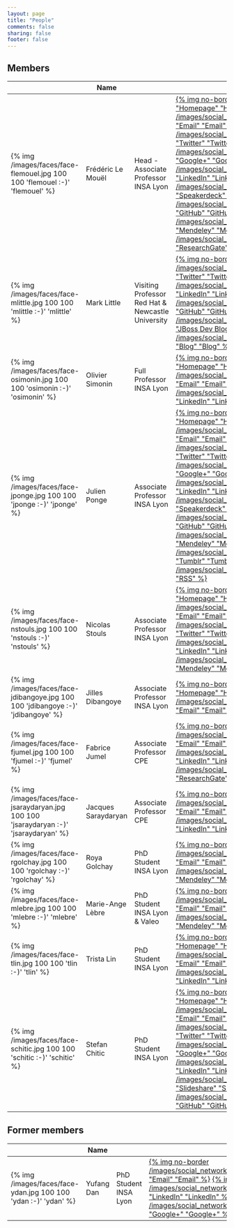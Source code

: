 ```yaml
---
layout: page
title: "People"
comments: false
sharing: false
footer: false
---
```


## Members

<table class="table">
  <thead>
    <tr>
      <th></th>
      <th>Name</th>
      <th></th>
      <th>Contact</th>
    </tr>
  </thead>
  <tr>
    <td class="min-size">{% img /images/faces/face-flemouel.jpg 100 100 'flemouel :-)' 'flemouel' %}</td>
    <td>Frédéric Le Mouël</td>
    <td>Head - Associate Professor<br />INSA Lyon</td>
    <td class="social-icons">
      <a href="http://www.le-mouel.net">{% img no-border /images/icons/safari.png 32 32 "Homepage" "Homepage" %}</a>
      <a href="mailto:frederic.le-mouel@insa-lyon.fr">{% img no-border /images/social_networking_iconpack/email_32.png "Email" "Email" %}</a>
      <a href="https://twitter.com/flemouel/">{% img no-border /images/social_networking_iconpack/twitter_32.png "Twitter" "Twitter" %}</a>
      <a href="https://plus.google.com/u/0/112585781767079355378/posts/">{% img no-border /images/social_networking_iconpack/google_plus_32.png "Google+" "Google+" %}</a>
      <a href="http://www.linkedin.com/in/fredericlemouel">{% img no-border /images/social_networking_iconpack/linkedin_32.png "LinkedIn" "LinkedIn" %}</a>
      <a href="https://speakerdeck.com/flemouel">{% img no-border /images/social_networking_iconpack/speakerdeck_32.png "Speakerdeck" "Speakerdeck" %}</a>
      <a href="https://github.com/flemouel">{% img no-border /images/social_networking_iconpack/github_32.png "GitHub" "GitHub" %}</a>
      <a href="http://www.mendeley.com/profiles/frederic-le-mouel/">{% img no-border /images/social_networking_iconpack/mendeley_32.png "Mendeley" "Mendeley" %}</a>
      <a href="https://www.researchgate.net/profile/Frederic_Le_Mouel/">{% img no-border /images/social_networking_iconpack/researchgate_32.png "ResearchGate" "ResearchGate" %}</a>
    </td>
  </tr>
  <tr>
    <td class="min-size">{% img /images/faces/face-mlittle.jpg 100 100 'mlittle :-)' 'mlittle' %}</td>
    <td>Mark Little</td>
    <td>Visiting Professor<br />Red Hat &amp; Newcastle University</td>
    <td class="social-icons">
      <a href="https://twitter.com/nmcl/">{% img no-border /images/social_networking_iconpack/twitter_32.png "Twitter" "Twitter" %}</a>
      <a href="https://www.linkedin.com/pub/mark-little/0/5a3/354">{% img no-border /images/social_networking_iconpack/linkedin_32.png "LinkedIn" "LinkedIn" %}</a>
      <a href="https://github.com/nmcl">{% img no-border /images/social_networking_iconpack/github_32.png "GitHub" "GitHub" %}</a>
      <a href="https://developer.jboss.org/blogs/mark.little">{% img no-border /images/social_networking_iconpack/wordpress_32.png "JBoss Dev Blog" "JBoss Dev Blog" %}</a>
      <a href="http://markclittle.blogspot.fr">{% img no-border /images/social_networking_iconpack/wordpress_32.png "Blog" "Blog" %}</a>
    </td>
  </tr>
  <tr>
    <td class="min-size">{% img /images/faces/face-osimonin.jpg 100 100 'osimonin :-)' 'osimonin' %}</td>
    <td>Olivier Simonin</td>
    <td>Full Professor<br />INSA Lyon</td>
    <td class="social-icons">
      <a href="http://perso.citi.insa-lyon.fr/osimonin/">{% img no-border /images/icons/safari.png 32 32 "Homepage" "Homepage" %}</a>
      <a href="mailto:olivier.simonin@insa-lyon.fr">{% img no-border /images/social_networking_iconpack/email_32.png "Email" "Email" %}</a>
      <a href="http://fr.linkedin.com/in/osimonin">{% img no-border /images/social_networking_iconpack/linkedin_32.png "LinkedIn" "LinkedIn" %}</a>
    </td>
  </tr>
  <tr>
    <td class="min-size">{% img /images/faces/face-jponge.jpg 100 100 'jponge :-)' 'jponge' %}</td>
    <td>Julien Ponge</td>
    <td>Associate Professor<br />INSA Lyon</td>
    <td class="social-icons">
      <a href="http://julien.ponge.info/">{% img no-border /images/icons/safari.png 32 32 "Homepage" "Homepage" %}</a>
      <a href="mailto:julien.ponge@insa-lyon.fr">{% img no-border /images/social_networking_iconpack/email_32.png "Email" "Email" %}</a>
      <a href="https://twitter.com/jponge">{% img no-border /images/social_networking_iconpack/twitter_32.png "Twitter" "Twitter" %}</a>
      <a href="https://plus.google.com/u/0/106143787836384076615/posts/">{% img no-border /images/social_networking_iconpack/google_plus_32.png "Google+" "Google+" %}</a>
      <a href="http://www.linkedin.com/in/julienponge">{% img no-border /images/social_networking_iconpack/linkedin_32.png "LinkedIn" "LinkedIn" %}</a>
      <a href="https://speakerdeck.com/jponge">{% img no-border /images/social_networking_iconpack/speakerdeck_32.png "Speakerdeck" "Speakerdeck" %}</a>
      <a href="https://github.com/jponge">{% img no-border /images/social_networking_iconpack/github_32.png "GitHub" "GitHub" %}</a>
      <a href="http://www.mendeley.com/profiles/julien-ponge/">{% img no-border /images/social_networking_iconpack/mendeley_32.png "Mendeley" "Mendeley" %}</a>
      <a href="http://log.julien.ponge.info/">{% img no-border /images/social_networking_iconpack/tumblr_32.png "Tumblr" "Tumblr" %}</a>
      <a href="feed://julien.ponge.info/atom.xml">{% img no-border /images/social_networking_iconpack/rss_32.png "RSS" "RSS" %}</a>
    </td>
  </tr>
  <tr>
    <td class="min-size">{% img /images/faces/face-nstouls.jpg 100 100 'nstouls :-)' 'nstouls' %}</td>
    <td>Nicolas Stouls</td>
    <td>Associate Professor<br />INSA Lyon</td>
    <td class="social-icons">
      <a href="http://perso.citi-lab.fr/nstouls/">{% img no-border /images/icons/safari.png 32 32 "Homepage" "Homepage" %}</a>
      <a href="mailto:nicolas.stouls@insa-lyon.fr">{% img no-border /images/social_networking_iconpack/email_32.png "Email" "Email" %}</a>
      <a href="https://twitter.com/nico_s99">{% img no-border /images/social_networking_iconpack/twitter_32.png "Twitter" "Twitter" %}</a>
     <a href="http://www.linkedin.com/pub/nicolas-stouls/7/81b/19">{% img no-border /images/social_networking_iconpack/linkedin_32.png "LinkedIn" "LinkedIn" %}</a>
      <a href="http://www.mendeley.com/profiles/nicolas-stouls/">{% img no-border /images/social_networking_iconpack/mendeley_32.png "Mendeley" "Mendeley" %}</a>
    </td>
  </tr>
  <tr>
    <td class="min-size">{% img /images/faces/face-jdibangoye.jpg 100 100 'jdibangoye :-)' 'jdibangoye' %}</td>
    <td>Jilles Dibangoye</td>
    <td>Associate Professor<br />INSA Lyon</td>
    <td class="social-icons">
      <a href="http://jilles.dibangoye.net">{% img no-border /images/icons/safari.png 32 32 "Homepage" "Homepage" %}</a>
      <a href="mailto:jilles-steeve.dibangoye@insa-lyon.fr">{% img no-border /images/social_networking_iconpack/email_32.png "Email" "Email" %}</a>
    </td>
  </tr>
  <tr>
    <td class="min-size">{% img /images/faces/face-fjumel.jpg 100 100 'fjumel :-)' 'fjumel' %}</td>
    <td>Fabrice Jumel</td>
    <td>Associate Professor<br />CPE</td>
    <td class="social-icons">
      <a href="mailto:fabrice.jumel@cpe.fr">{% img no-border /images/social_networking_iconpack/email_32.png "Email" "Email" %}</a>
     <a href="https://www.linkedin.com/pub/fabrice-jumel/9/243/132">{% img no-border /images/social_networking_iconpack/linkedin_32.png "LinkedIn" "LinkedIn" %}</a>
      <a href="https://www.researchgate.net/profile/Fabrice_Jumel/">{% img no-border /images/social_networking_iconpack/researchgate_32.png "ResearchGate" "ResearchGate" %}</a>
    </td>
  </tr>
  <tr>
    <td class="min-size">{% img /images/faces/face-jsaraydaryan.jpg 100 100 'jsaraydaryan :-)' 'jsaraydaryan' %}</td>
    <td>Jacques Saraydaryan</td>
    <td>Associate Professor<br />CPE</td>
    <td class="social-icons">
      <a href="mailto:jacques.saraydaryan@cpe.fr">{% img no-border /images/social_networking_iconpack/email_32.png "Email" "Email" %}</a>     
     <a href="https://www.linkedin.com/pub/jacques-saraydaryan/41/b00/634">{% img no-border /images/social_networking_iconpack/linkedin_32.png "LinkedIn" "LinkedIn" %}</a>
    </td>
  </tr>
  <tr>
    <td class="min-size">{% img /images/faces/face-rgolchay.jpg 100 100 'rgolchay :-)' 'rgolchay' %}</td>
    <td>Roya Golchay</td>
    <td>PhD Student<br />INSA Lyon</td>
    <td class="social-icons">
      <a href="mailto:roya.golchay@insa-lyon.fr">{% img no-border /images/social_networking_iconpack/email_32.png "Email" "Email" %}</a>
      <a href="http://www.mendeley.com/profiles/roya-golchay/">{% img no-border /images/social_networking_iconpack/mendeley_32.png "Mendeley" "Mendeley" %}</a>
    </td>
  </tr>
  <tr>
    <td class="min-size">{% img /images/faces/face-mlebre.jpg 100 100 'mlebre :-)' 'mlebre' %}</td>
    <td>Marie-Ange Lèbre</td>
    <td>PhD Student<br />INSA Lyon &amp; Valeo</td>
    <td class="social-icons">
      <a href="mailto:marie-ange.lebre@insa-lyon.fr">{% img no-border /images/social_networking_iconpack/email_32.png "Email" "Email" %}</a>
      <a href="http://www.mendeley.com/profiles/marie-ange-lebre/">{% img no-border /images/social_networking_iconpack/mendeley_32.png "Mendeley" "Mendeley" %}</a>
    </td>
  </tr>
  <tr>
    <td class="min-size">{% img /images/faces/face-tlin.jpg 100 100 'tlin :-)' 'tlin' %}</td>
    <td>Trista Lin</td>
    <td>PhD Student<br />INSA Lyon</td>
    <td class="social-icons">
      <a href="http://perso.citi-lab.fr/tlin/">{% img no-border /images/icons/safari.png 32 32 "Homepage" "Homepage" %}</a>
      <a href="mailto:trista.lin@insa-lyon.fr">{% img no-border /images/social_networking_iconpack/email_32.png "Email" "Email" %}</a>
     <a href="http://fr.linkedin.com/pub/trista-lin/20/b7/a07">{% img no-border /images/social_networking_iconpack/linkedin_32.png "LinkedIn" "LinkedIn" %}</a>
    </td>
  </tr>
  <tr>
    <td class="min-size">{% img /images/faces/face-schitic.jpg 100 100 'schitic :-)' 'schitic' %}</td>
    <td>Stefan Chitic</td>
    <td>PhD Student<br />INSA Lyon</td>
    <td class="social-icons">
      <a href="http://about.me/schitic">{% img no-border /images/icons/safari.png 32 32 "Homepage" "Homepage" %}</a>
      <a href="mailto:stefan.chitic@insa-lyon.fr">{% img no-border /images/social_networking_iconpack/email_32.png "Email" "Email" %}</a>
      <a href="https://twitter.com/schitic">{% img no-border /images/social_networking_iconpack/twitter_32.png "Twitter" "Twitter" %}</a>
      <a href="https://plus.google.com/117382360334349199147/posts">{% img no-border /images/social_networking_iconpack/google_plus_32.png "Google+" "Google+" %}</a>
      <a href="http://www.linkedin.com/pub/chitic-stefan/15/273/92/en">{% img no-border /images/social_networking_iconpack/linkedin_32.png "LinkedIn" "LinkedIn" %}</a>
      <a href="http://fr.slideshare.net/schitic">{% img no-border /images/social_networking_iconpack/slideshare_32.png "Slideshare" "Slideshare" %}</a>
      <a href="https://github.com/schitic">{% img no-border /images/social_networking_iconpack/github_32.png "GitHub" "GitHub" %}</a>
    </td>
  </tr>
</table>

## Former members

<table class="table">
  <thead>
    <tr>
      <th></th>
      <th>Name</th>
      <th></th>
      <th>Contact</th>
    </tr>
  </thead>
  <tr>
    <td class="min-size">{% img /images/faces/face-ydan.jpg 100 100 'ydan :-)' 'ydan' %}</td>
    <td>Yufang Dan</td>
    <td>PhD Student<br />INSA Lyon</td>
    <td class="social-icons">
      <a href="mailto:yufang.dan@insa-lyon.fr">{% img no-border /images/social_networking_iconpack/email_32.png "Email" "Email" %}</a>
     <a href="http://fr.linkedin.com/pub/yufang-dan/36/497/57a">{% img no-border /images/social_networking_iconpack/linkedin_32.png "LinkedIn" "LinkedIn" %}</a>
     <a href="https://plus.google.com/107205695196953085340/posts/">{% img no-border /images/social_networking_iconpack/google_plus_32.png "Google+" "Google+" %}</a>
    </td>
  </tr>
</table>
